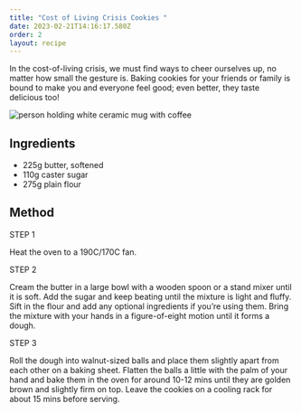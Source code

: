 ```yaml
---
title: "Cost of Living Crisis Cookies "
date: 2023-02-21T14:16:17.580Z
order: 2
layout: recipe
---
```

In the cost-of-living crisis, we must find ways to cheer ourselves up, no matter how small the gesture is. Baking cookies for your friends or family is bound to make you and everyone feel good; even better, they taste delicious too! 

![person holding white ceramic mug with coffee](https://images.unsplash.com/photo-1586714932157-5853aed2e64b?ixlib=rb-4.0.3&ixid=MnwxMjA3fDB8MHxwaG90by1wYWdlfHx8fGVufDB8fHx8&auto=format&fit=crop&w=1000&q=80 "Cost of Living Crisis Cookies ")

## Ingredients 

* 225g butter, softened
* 110g caster sugar
* 275g plain flour

## Method 

STEP 1

Heat the oven to a 190C/170C fan.

STEP 2  

Cream the butter in a large bowl with a wooden spoon or a stand mixer until it is soft. Add the sugar and keep beating until the mixture is light and fluffy. Sift in the flour and add any optional ingredients if you’re using them. Bring the mixture with your hands in a figure-of-eight motion until it forms a dough. 

STEP 3

Roll the dough into walnut-sized balls and place them slightly apart from each other on a baking sheet. Flatten the balls a little with the palm of your hand and bake them in the oven for around 10-12 mins until they are golden brown and slightly firm on top. Leave the cookies on a cooling rack for about 15 mins before serving.